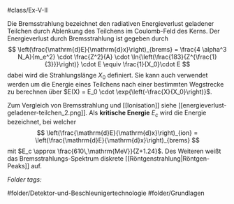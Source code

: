 #class/Ex-V-II 

Die Bremsstrahlung bezeichnet den radiativen Energieverlust geladener Teilchen durch Ablenkung  des Teilchens im Coulomb-Feld des Kerns.  Der Energieverlust durch Bremsstrahlung ist gegeben durch
$$
\left(\frac{\mathrm{d}E}{\mathrm{d}x}\right)_{brems} = \frac{4 \alpha^3 N_A}{m_e^2} \cdot \frac{Z^2}{A} \cdot \ln{\left(\frac{183}{Z^{\frac{1}{3}}}\right)} \cdot E \equiv \frac{1}{X_0}\cdot E
$$
dabei wird die Strahlungslänge $X_0$ definiert. Sie kann auch verwendet werden um die Energie eines Teilchens nach einer bestimmten Wegstrecke zu berechnen über $E(X) = E_0 \cdot \exp{\left(-\frac{X}{X_0}\right)}$.

Zum Vergleich von Bremsstrahlung und [[Ionisation]] siehe [[energieverlust-geladener-teilchen_2.png]].
Als **kritische Energie** $E_c$ wird die Energie bezeichnet, bei welcher
$$
\left(\frac{\mathrm{d}E}{\mathrm{d}x}\right)_{ion} = \left(\frac{\mathrm{d}E}{\mathrm{d}x}\right)_{brems}
$$
mit $E_c \approx \frac{610\,\mathrm{MeV}}{Z+1.24}$.
Des Weiteren weißt das Bremsstrahlungs-Spektrum diskrete [[Röntgenstrahlung|Röntgen-Peaks]] auf.


 *Folder tags:*

#folder/Detektor-und-Beschleunigertechnologie #folder/Grundlagen